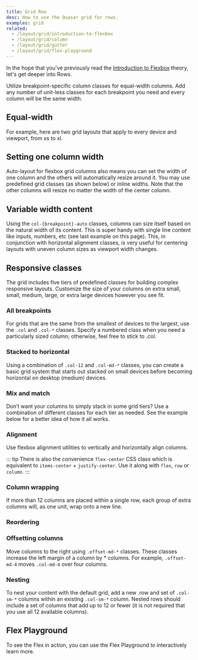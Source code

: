 ```yaml
---
title: Grid Row
desc: How to use the Quasar grid for rows.
examples: grid
related:
  - /layout/grid/introduction-to-flexbox
  - /layout/grid/column
  - /layout/grid/gutter
  - /layout/grid/flex-playground
---
```


In the hope that you've previously read the [Introduction to Flexbox](/layout/grid/introduction-to-flexbox) theory, let's get deeper into Rows.

Utilize breakpoint-specific column classes for equal-width columns. Add any number of unit-less classes for each breakpoint you need and every column will be the same width.

## Equal-width

For example, here are two grid layouts that apply to every device and viewport, from xs to xl.

<DocExample title="Equal Width Example" file="RowEqualWidth" />

## Setting one column width
Auto-layout for flexbox grid columns also means you can set the width of one column and the others will automatically resize around it. You may use predefined grid classes (as shown below) or inline widths. Note that the other columns will resize no matter the width of the center column.

<DocExample title="Setting one column width" file="RowColumnWidth" />

## Variable width content
Using the `col-{breakpoint}-auto` classes, columns can size itself based on the natural width of its content. This is super handy with single line content like inputs, numbers, etc (see last example on this page). This, in conjunction with horizontal alignment classes, is very useful for centering layouts with uneven column sizes as viewport width changes.

<DocExample title="Variable width content" file="RowVariableWidth" />

## Responsive classes

The grid includes five tiers of predefined classes for building complex responsive layouts. Customize the size of your columns on extra small, small, medium, large, or extra large devices however you see fit.

### All breakpoints
For grids that are the same from the smallest of devices to the largest, use the `.col` and `.col-*` classes. Specify a numbered class when you need a particularly sized column; otherwise, feel free to stick to .col.

<DocExample title="All breakpoints" file="RowAllBreakpoints" />

### Stacked to horizontal
Using a combination of `.col-12` and `.col-md-*` classes, you can create a basic grid system that starts out stacked on small devices before becoming horizontal on desktop (medium) devices.

<DocExample title="Stacked to horizontal" file="RowStackedToHorizontal" />

### Mix and match
Don’t want your columns to simply stack in some grid tiers? Use a combination of different classes for each tier as needed. See the example below for a better idea of how it all works.

<DocExample title="Mix and match" file="RowMixAndMatch" />

### Alignment
Use flexbox alignment utilities to vertically and horizontally align columns.

<DocExample title="Vertical alignment" file="RowVerticalAlignment" />

<DocExample title="Horizontal alignment" file="RowHorizontalAlignment" />

::: tip
There is also the convenience `flex-center` CSS class which is equivalent to `items-center` + `justify-center`. Use it along with `flex`, `row` or `column`.
:::

### Column wrapping
If more than 12 columns are placed within a single row, each group of extra columns will, as one unit, wrap onto a new line.

<DocExample title="Column wrapping" file="RowColumnWrapping" />

### Reordering

<DocExample title="Reverse" file="RowReverse" />

<DocExample title="Flex order" file="RowFlexOrder" />

### Offsetting columns
Move columns to the right using `.offset-md-*` classes. These classes increase the left margin of a column by * columns. For example, `.offset-md-4` moves `.col-md-4` over four columns.

<DocExample title="Offsetting columns" file="RowOffsettingColumns" />

### Nesting
To nest your content with the default grid, add a new .row and set of `.col-sm-*` columns within an existing `.col-sm-*` column. Nested rows should include a set of columns that add up to 12 or fewer (it is not required that you use all 12 available columns).

<DocExample title="Nesting" file="RowNesting" />

## Flex Playground
To see the Flex in action, you can use the Flex Playground to interactively learn more.

<q-btn icon-right="launch" label="Flex Playground" to="/layout/grid/flex-playground" />
